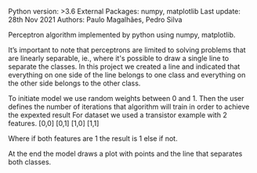 Python version: >3.6
External Packages: numpy, matplotlib
Last update: 28th Nov 2021
Authors: Paulo Magalhães, Pedro Silva

Perceptron algorithm implemented by python using numpy, matplotlib.


It’s important to note that perceptrons are limited to solving problems that are linearly separable, ie., where it's possible to draw a single line to separate the classes. In this project we created a line and indicated that everything on one side of the line belongs to one class and everything on the other side belongs to the other class.

To initiate model we use random weights between 0 and 1. 
Then the user defines the number of iterations that algorithm will train in order to achieve the expexted result
For dataset we used a transistor example with 2 features.
[0,0]
[0,1]
[1,0]
[1,1]

Where if both features are 1 the result is 1 else if not.

At the end the model draws a plot with points and the line that separates both classes.